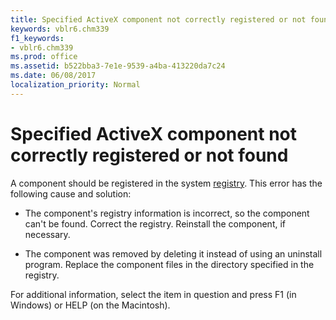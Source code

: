 ```yaml
---
title: Specified ActiveX component not correctly registered or not found
keywords: vblr6.chm339
f1_keywords:
- vblr6.chm339
ms.prod: office
ms.assetid: b522bba3-7e1e-9539-a4ba-413220da7c24
ms.date: 06/08/2017
localization_priority: Normal
---
```



# Specified ActiveX component not correctly registered or not found

A component should be registered in the system [registry](../../Glossary/vbe-glossary.md#registry). This error has the following cause and solution:



- The component's registry information is incorrect, so the component can't be found. Correct the registry. Reinstall the component, if necessary.
    
- The component was removed by deleting it instead of using an uninstall program. Replace the component files in the directory specified in the registry.
    

For additional information, select the item in question and press F1 (in Windows) or HELP (on the Macintosh).

